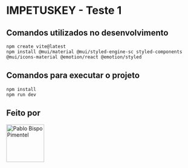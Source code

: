 # IMPETUSKEY - Teste 1

## Comandos utilizados no desenvolvimento

```
npm create vite@latest
npm install @mui/material @mui/styled-engine-sc styled-components @mui/icons-material @emotion/react @emotion/styled
```

## Comandos para executar o projeto

```
npm install
npm run dev
```

## Feito por

<a href="https://github.com/pablobispo13" target="_blank">
<img src="https://avatars3.githubusercontent.com/u/62626543" width="100px;" alt="Pablo Bispo Pimentel"/>
</a>
